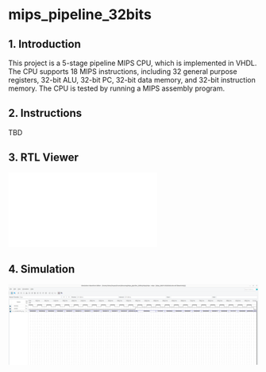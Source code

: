 # mips_pipeline_32bits

## 1. Introduction

This project is a 5-stage pipeline MIPS CPU, which is implemented in VHDL. The CPU supports 18 MIPS instructions, including 32 general purpose registers, 32-bit ALU, 32-bit PC, 32-bit data memory, and 32-bit instruction memory. The CPU is tested by running a MIPS assembly program.

## 2. Instructions

TBD

## 3. RTL Viewer

![RTL Viewer](RTL_Viewer.pdf)

## 4. Simulation

![Simulation](simulation.png)
